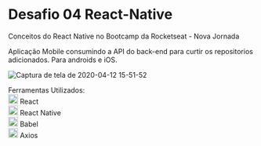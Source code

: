 # Desafio 04 React-Native
Conceitos do React Native no Bootcamp da Rocketseat - Nova Jornada

Aplicação Mobile consumindo a API do back-end para curtir os repositorios adicionados. Para androids e iOS.

![Captura de tela de 2020-04-12 15-51-52](https://user-images.githubusercontent.com/34069617/79077165-b84aa780-7cd5-11ea-8d8b-67a59131f80e.png)

Ferramentas Utilizados: </br>
<img class="emoji" alt="heavy_check_mark" height="20" width="20" src="https://github.githubassets.com/images/icons/emoji/unicode/2728.png"> React </br>
<img class="emoji" alt="heavy_check_mark" height="20" width="20" src="https://github.githubassets.com/images/icons/emoji/unicode/2728.png"> React Native </br>
<img class="emoji" alt="heavy_check_mark" height="20" width="20" src="https://github.githubassets.com/images/icons/emoji/unicode/2728.png"> Babel </br>
<img class="emoji" alt="heavy_check_mark" height="20" width="20" src="https://github.githubassets.com/images/icons/emoji/unicode/2728.png"> Axios </br>
